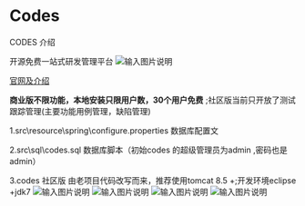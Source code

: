 # Codes

CODES 介绍

 开源免费一站式研发管理平台
![输入图片说明](https://github.com/codes-1/icodes/WebRoot/blob/main/5.png)

 [官网及介绍](http://icodes.work)


 **商业版不限功能，本地安装只限用户数，30个用户免费** ;社区版当前只开放了测试跟踪管理(主要功能用例管理，缺陷管理)


1.src\resource\spring\configure.properties 数据库配置文

2.src\sql\codes.sql 数据库脚本（初始codes 的超级管理员为admin ,密码也是admin）

3.codes 社区版 由老项目代码改写而来，推荐使用tomcat 8.5 +;开发环境eclipse +jdk7
![输入图片说明](https://github.com/codes-1/icodes/WebRoot/blob/main/1.png)
![输入图片说明](https://github.com/codes-1/icodes/WebRoot/blob/main/2.png)
![输入图片说明](https://github.com/codes-1/icodes/WebRoot/blob/main/3.jpg)
![输入图片说明](https://github.com/codes-1/icodes/WebRoot/blob/main/4.png)
